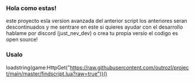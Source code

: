 ### Hola como estas!
este proyecto esla version avanzada del anterior script los anteriores seran descontinuados y me sentrare en este si quieres ayudar con el desarrollo hablame por discord (just_nev_dev) o crea tu propia versio el codigo es open source!

### Usalo
loadstring(game:HttpGet("https://raw.githubusercontent.com/outrozl/project/main/master/findscript.lua?raw=true"))()
